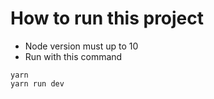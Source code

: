 # How to run this project

- Node version must up to 10
- Run with this command

```
yarn
yarn run dev
```
